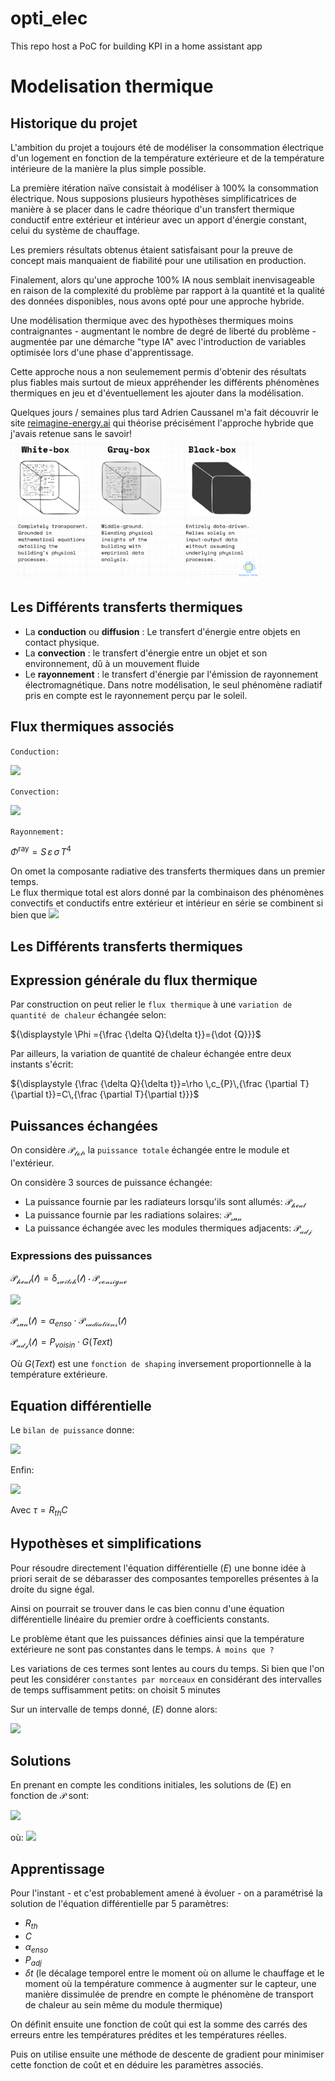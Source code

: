 # opti_elec
This repo host a PoC for building KPI in a home assistant app


# Modelisation thermique

## Historique du projet

L'ambition du projet a toujours été de modéliser la consommation électrique d'un logement en fonction de la température extérieure et de la température intérieure de la manière la plus simple possible.

La première itération naïve consistait à modéliser à 100% la consommation électrique. Nous supposions plusieurs hypothèses simplificatrices de manière à se placer dans le cadre théorique d'un transfert thermique conductif entre extérieur et intérieur avec un apport d'énergie constant, celui du système de chauffage.

Les premiers résultats obtenus étaient satisfaisant pour la preuve de concept mais manquaient de fiabilité pour une utilisation en production.

Finalement, alors qu'une approche 100% IA nous semblait inenvisageable en raison de la complexité du problème par rapport à la quantité et la qualité des données disponibles, nous avons opté pour une approche hybride.

Une modélisation thermique avec des hypothèses thermiques moins contraignantes - augmentant le nombre de degré de liberté du problème - augmentée par une démarche "type IA" avec l'introduction de variables optimisée lors d'une phase d'apprentissage.

Cette approche nous a non seulemement permis d'obtenir des résultats plus fiables mais surtout de mieux appréhender les différents phénomènes thermiques en jeu et d'éventuellement les ajouter dans la modélisation.

Quelques jours / semaines plus tard Adrien Caussanel m'a fait découvrir le site [reimagine-energy.ai](https://www.reimagine-energy.ai/p/data-driven-efficiency-predicting) qui théorise précisément l'approche hybride que j'avais retenue sans le savoir!
<img src="readme/graybox model.jpg" alt="Interest of grey-box model for thermal modeling" width="400"/>


## Les Différents transferts thermiques

- La **conduction** ou **diffusion** : Le transfert d'énergie entre objets en contact physique.
- La **convection** : le transfert d'énergie entre un objet et son environnement, dû à un mouvement fluide 
- Le **rayonnement** : le transfert d'énergie par l'émission de rayonnement électromagnétique. Dans notre modélisation, le seul phénomène radiatif pris en compte est le rayonnement perçu par le soleil.

## Flux thermiques associés
`Conduction:`

<img src="https://latex.codecogs.com/svg.image?{\displaystyle\Phi&space;_{1\rightarrow&space;2}^{conduction}=\lambda\,S\,{\frac{T_{1}-T_{2}}{e}}={\frac{T_{1}-T_{2}}{R_{th}^{conduction}}}}" />


`Convection:` 

<img src="https://latex.codecogs.com/svg.image?{\displaystyle\Phi&space;_{1\rightarrow&space;2}^{convection}=h\,S\,(T_{1}-T_{2})={\frac{T_{1}-T_{2}}{R_{th}^{convection}}}" />

`Rayonnement:`

${\displaystyle \Phi^{\mathrm {ray}} =S\,\varepsilon \,\sigma \,T^{4}}$ 


On omet la composante radiative des transferts thermiques dans un premier temps.\
Le flux thermique total est alors donné par la combinaison des phénomènes convectifs et conductifs entre extérieur et intérieur en série se combinent si bien que 
<img src="https://latex.codecogs.com/svg.image?{\displaystyle{\Phi&space;_{1\rightarrow&space;2}^{TT}}={\frac{T_{ext}-T_{int}}{R_{th}}}}" />

## **Les Différents transferts thermiques**

## Expression générale du flux thermique
Par construction on peut relier le `flux thermique` à une `variation de quantité de chaleur` échangée selon:

${\displaystyle \Phi ={\frac {\delta Q}{\delta t}}={\dot {Q}}}$

Par ailleurs, la variation de quantité de chaleur échangée entre deux instants s'écrit:

${\displaystyle {\frac {\delta Q}{\delta t}}=\rho \,c_{P}\,{\frac {\partial T}{\partial t}}=C\,{\frac {\partial T}{\partial t}}}$

## Puissances échangées
On considère ${\displaystyle {\mathcal {P_{tot}}}}$, la `puissance totale` échangée entre le module et l'extérieur.

On considère 3 sources de puissance échangée:
- La puissance fournie par les radiateurs lorsqu'ils sont allumés: ${\displaystyle {\mathcal {P_{heat}}}}$
- La puissance fournie par les radiations solaires: ${\displaystyle {\mathcal {P_{sun}}}}$
- La puissance échangée avec les modules thermiques adjacents: ${\displaystyle {\mathcal {P_{adj}}}}$

### Expressions des puissances
${\displaystyle {\mathcal {P_{heat}(t) = \delta_{switch}(t) \cdot \mathcal{P_{consigne}}}}}$


<img src="https://latex.codecogs.com/svg.image?Avec: {\delta_{switch}(t)}=\left\{\begin{matrix}1&{si}&{switch=ON}\\0&{sinon.}\\\end{matrix}\right." />

${\displaystyle {\mathcal {P_{sun}(t)}}} = \alpha_{enso} \cdot \mathcal{P_{radiations}(t)}$

${\displaystyle {\mathcal {P_{adj}(t)}}} = P_{voisin} \cdot G(Text)$

Où $G(Text)$ est une `fonction de shaping` inversement proportionnelle à la température extérieure.

## Equation différentielle
Le `bilan de puissance` donne:

<img src="https://latex.codecogs.com/svg.image?{\displaystyle{\Phi={\Phi&space;_{1\rightarrow&space;2}^{TT}}&plus;{\mathcal{P}}}\Leftrightarrow{C\,{\frac{\partial&space;T}{\partial&space;t}}={\frac{T_{ext}-T_{int}}{R_{\mathrm{th}}}&plus;{\mathcal{P}}}}\Leftrightarrow{{\frac{\partial&space;T}{\partial&space;t}}={\frac{T_{ext}-T_{int}}{R_{\mathrm{th}}C}}&plus;{\frac{\mathcal{P}}{C}}}}" />

Enfin:

<img src="https://latex.codecogs.com/svg.image?{\boxed{\displaystyle{\frac{\partial&space;T_{int}}{\partial&space;t}}(t)&plus;{\frac{1}{\tau}}*T_{int}(t)={\frac{1}{\tau}}*T_{ext}(t)&plus;{\frac{\mathcal{P}(t)}{C}}}}(E)" />

Avec ${\displaystyle {\tau = R_{th}C}}$

## Hypothèses et simplifications
Pour résoudre directement l'équation différentielle $(E)$ une bonne idée à priori serait de se débarasser des composantes temporelles présentes à la droite du signe égal.

Ainsi on pourrait se trouver dans le cas bien connu d'une équation différentielle linéaire du premier ordre à coefficients constants.


Le problème étant que les puissances définies ainsi que la température extérieure ne sont pas constantes dans le temps. `À moins que ?`

Les variations de ces termes sont lentes au cours du temps. Si bien que l'on peut les considérer `constantes par morceaux` en considérant des intervalles de temps suffisamment petits: on choisit 5 minutes

Sur un intervalle de temps donné, $(E)$ donne alors:

<img src="https://latex.codecogs.com/svg.image?{\boxed{\displaystyle{\frac{\partial&space;T_{int}}{\partial&space;t}}(t)&plus;{\frac{1}{\tau}}*T_{int}(t)={\frac{1}{\tau}}*T_{ext}&plus;{\frac{\mathcal{P}_{tot}}{C}}}}(1)" />

## Solutions
En prenant en compte les conditions initiales, les solutions de (E) en fonction de $\mathcal{P}$ sont:


<img src="https://latex.codecogs.com/svg.image?(1)\Rightarrow{\boxed{\displaystyle{T_{int}=T_{lim}&plus;[T_{0}-T_{lim}]*e^{\frac{-t}{\tau}}}}}" /> 

où: <img src="https://latex.codecogs.com/svg.image?T_{lim}=T_{ext}&plus;{\frac{\tau}{C}*[\delta_{switch}(t) \cdot {P_{consigne}}+ \alpha_{enso} \cdot {P_{radiations}(t) + G(T_{ext}) \cdot {P_{adj}]}" />


## Apprentissage
Pour l'instant - et c'est probablement amené à évoluer - on a paramétrisé la solution de l'équation différentielle par 5 paramètres:
- $R_{th}$
- $C$
- $\alpha_{enso}$
- $P_{adj}$
- $\delta t$ (le décalage temporel entre le moment où on allume le chauffage et le moment où la température commence à augmenter sur le capteur, une manière dissimulée de prendre en compte le phénomène de transport de chaleur au sein même du module thermique)

On définit ensuite une fonction de coût qui est la somme des carrés des erreurs entre les températures prédites et les températures réelles.

Puis on utilise ensuite une méthode de descente de gradient pour minimiser cette fonction de coût et en déduire les paramètres associés.

